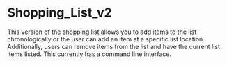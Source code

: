 # Shopping_List_v2
This version of the shopping list allows you to add items to the list chronologically or the user can add an item at a specific list location.  Additionally, users can remove items from the list and have the current list items listed.  This currently has a command line interface. 
